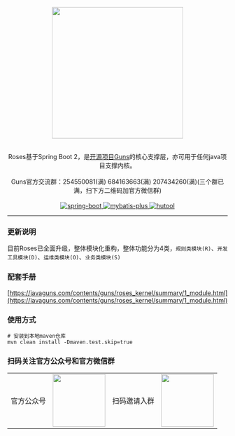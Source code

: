 <p align="center">
    <img src="https://images.gitee.com/uploads/images/2019/0112/222304_562302ff_551203.png" width="300">
    <br>      
    <br>      
    <p align="center">
        Roses基于Spring Boot 2，是<a target="_blank" href="[https://gitee.com/stylefeng/guns](https://github.com/howe/guns)">开源项目Guns</a>的核心支撑层，亦可用于任何java项目支撑内核。
        <br>      
        <br>      
        <span>
            <span>
                 Guns官方交流群：254550081(满)   684163663(满)   207434260(满)(三个群已满，扫下方二维码加官方微信群)
            </span>
        </span>
        <br>
        <br>
        <a href="http://spring.io/projects/spring-boot">
            <img src="https://img.shields.io/badge/spring--boot-2.3.5-green.svg" alt="spring-boot">
        </a>
        <a href="http://mp.baomidou.com">
            <img src="https://img.shields.io/badge/mybatis--plus-3.4.0-blue.svg" alt="mybatis-plus">
        </a>  
        <a href="https://www.hutool.cn/">
            <img src="https://img.shields.io/badge/hutool-5.4.4-blue.svg" alt="hutool">
        </a>  
    </p>
</p>

-----------------------------------------------------------------------------------------------

### 更新说明

目前Roses已全面升级，整体模块化重构，整体功能分为4类，`规则类模块(R)`、`开发工具模块(D)`、`运维类模块(O)`、`业务类模块(S)`

### 配套手册

[https://javaguns.com/contents/guns/roses_kernel/summary/1_module.html](https://javaguns.com/contents/guns/roses_kernel/summary/1_module.html)

### 使用方式

```
# 安装到本地maven仓库
mvn clean install -Dmaven.test.skip=true
```

### 扫码关注官方公众号和官方微信群
<table>
    <tr>
        <td>官方公众号</td>
        <td><img src="https://images.gitee.com/uploads/images/2019/0415/104911_9bc924a5_551203.png" width="120"/></td>
        <td>扫码邀请入群</td>
        <td><img src="https://images.gitee.com/uploads/images/2019/0419/103622_d6e9fa5d_551203.png" width="120"/></td>
    </tr>
</table>
